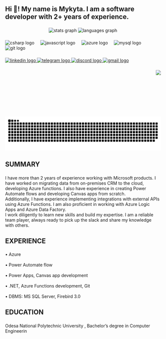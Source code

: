 <h2 align="left">Hi 👋!  My name is Mykyta. I am a software developer with 2+ years of experience.</h2>

###

<div align="center">
  <img src="https://github-readme-stats.vercel.app/api?username=dotN1&hide_title=false&hide_rank=false&show_icons=true&include_all_commits=true&count_private=true&disable_animations=false&theme=dracula&locale=en&hide_border=false" height="150" alt="stats graph"  />
  <img src="https://github-readme-stats.vercel.app/api/top-langs?username=dotN1&locale=en&hide_title=false&layout=compact&card_width=320&langs_count=5&theme=dracula&hide_border=false" height="150" alt="languages graph"  />
</div>

###

<div align="left">
  <img src="https://cdn.jsdelivr.net/gh/devicons/devicon/icons/csharp/csharp-original.svg" height="30" alt="csharp logo"  />
  <img width="12" />
  <img src="https://cdn.simpleicons.org/javascript/F7DF1E" height="30" alt="javascript logo"  />
  <img width="12" />
  <img src="https://cdn.jsdelivr.net/gh/devicons/devicon/icons/azure/azure-original.svg" height="30" alt="azure logo"  />
  <img width="12" />
  <img src="https://cdn.jsdelivr.net/gh/devicons/devicon/icons/mysql/mysql-original.svg" height="30" alt="mysql logo"  />
  <img width="12" />
  <img src="https://cdn.jsdelivr.net/gh/devicons/devicon/icons/git/git-original.svg" height="30" alt="git logo"  />
</div>

###

<div align="left">
  <a href="https://www.linkedin.com/in/mykyta-manzhosov-a58095298/" target="_blank">
    <img src="https://img.shields.io/static/v1?message=LinkedIn&logo=linkedin&label=&color=0077B5&logoColor=white&labelColor=&style=for-the-badge" height="35" alt="linkedin logo"  />
  </a>
  <a href="https://t.me/bornfor" target="_blank">
    <img src="https://img.shields.io/static/v1?message=Telegram&logo=telegram&label=&color=2CA5E0&logoColor=white&labelColor=&style=for-the-badge" height="35" alt="telegram logo"  />
  </a>
  <a href="https://discordapp.com/users/invinciblefromamazon#2682" target="_blank">
    <img src="https://img.shields.io/static/v1?message=Discord&logo=discord&label=&color=7289DA&logoColor=white&labelColor=&style=for-the-badge" height="35" alt="discord logo"  />
  </a>
  <a href="mailto:mykytamanzhosov@gmail.com" target="_blank">
    <img src="https://img.shields.io/static/v1?message=Gmail&logo=gmail&label=&color=D14836&logoColor=white&labelColor=&style=for-the-badge" height="35" alt="gmail logo"  />
  </a>
</div>

###

<img align="right" height="150" src="https://media2.giphy.com/media/v1.Y2lkPTc5MGI3NjExN2RibDRudjFqemRmMDkxdW8yamtrZHZkeHVkNjl2ZGw0b2N0d3luMyZlcD12MV9pbnRlcm5hbF9naWZfYnlfaWQmY3Q9Zw/yyVph7ANKftIs/giphy.gif"  />

###

<img src="https://raw.githubusercontent.com/dotN1/dotN1/output/snake.svg" alt="Snake animation" />

###

<h2 align="left">SUMMARY</h2>

###

<p align="left">I have more than 2 years of experience working with Microsoft products. I have worked on migrating data from on-premises CRM to the cloud, developing Azure functions. I also have experience in creating Power Automate flows and developing Canvas apps from scratch.<br>Additionally, I have experience implementing integrations with external APIs using Azure Functions. I am also proficient in working with Azure Logic Apps and Azure Data Factory.<br>I work diligently to learn new skills and build my expertise. I am a reliable team player, always ready to pick up the slack and share my knowledge with others.</p>

###

<h2 align="left">EXPERIENCE​</h2>

###

<p align="left">• Azure<br><br>• Power Automate flow​<br><br>• Power Apps, Canvas app development​<br><br>• .NET, Azure Functions development, Git​<br><br>• DBMS: MS SQL Server, Firebird 3.0​</p>

###

<h2 align="left">EDUCATION</h2>

###

<p align="left">Odesa National Polytechnic University , Bachelor’s degree in Computer Engineerin</p>

###
